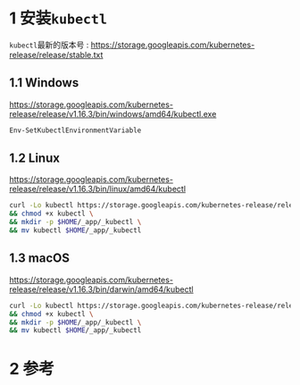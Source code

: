 # 1 安装`kubectl`

`kubectl`最新的版本号 : 
https://storage.googleapis.com/kubernetes-release/release/stable.txt

## 1.1 Windows

https://storage.googleapis.com/kubernetes-release/release/v1.16.3/bin/windows/amd64/kubectl.exe

```powershell
Env-SetKubectlEnvironmentVariable
```

## 1.2 Linux

https://storage.googleapis.com/kubernetes-release/release/v1.16.3/bin/linux/amd64/kubectl

```sh
curl -Lo kubectl https://storage.googleapis.com/kubernetes-release/release/v1.16.3/bin/linux/amd64/kubectl \
&& chmod +x kubectl \
&& mkdir -p $HOME/_app/_kubectl \
&& mv kubectl $HOME/_app/_kubectl
```

## 1.3 macOS

https://storage.googleapis.com/kubernetes-release/release/v1.16.3/bin/darwin/amd64/kubectl

```sh
curl -Lo kubectl https://storage.googleapis.com/kubernetes-release/release/v1.16.3/bin/darwin/amd64/kubectl \
&& chmod +x kubectl \
&& mkdir -p $HOME/_app/_kubectl \
&& mv kubectl $HOME/_app/_kubectl
```

# 2 参考

[env.ps1]

[env.sh]

https://github.com/kubernetes/kubectl

https://kubernetes.io/docs/tasks/tools/install-kubectl

[env.ps1]:../powershell/env.ps1

[env.sh]:../shell/_env.sh
